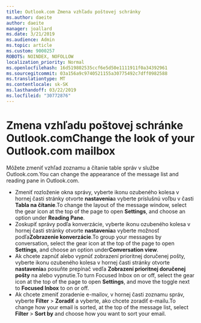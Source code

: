```yaml
---
title: Outlook.com Zmena vzhľadu poštovej schránky
ms.author: daeite
author: daeite
manager: joallard
ms.date: 3/21/2019
ms.audience: Admin
ms.topic: article
ms.custom: 9000257
ROBOTS: NOINDEX, NOFOLLOW
localization_priority: Normal
ms.openlocfilehash: 16d519802535ccf6e5d50e1111911f0a34392961
ms.sourcegitcommit: 03a156a9c9740521155a30775492c7dff0982588
ms.translationtype: MT
ms.contentlocale: sk-SK
ms.lasthandoff: 03/22/2019
ms.locfileid: "30772876"
---
```

# <a name="change-the-look-of-your-outlookcom-mailbox"></a><span data-ttu-id="b5393-102">Zmena vzhľadu poštovej schránke Outlook.com</span><span class="sxs-lookup"><span data-stu-id="b5393-102">Change the look of your Outlook.com mailbox</span></span>

<span data-ttu-id="b5393-103">Môžete zmeniť vzhľad zoznamu a čítanie table správ v službe Outlook.com.</span><span class="sxs-lookup"><span data-stu-id="b5393-103">You can change the appearance of the message list and reading pane in Outlook.com.</span></span>

- <span data-ttu-id="b5393-104">Zmeniť rozloženie okna správy, vyberte ikonu ozubeného kolesa v hornej časti stránky otvorte **nastavenia**a vyberte príslušnú voľbu v časti **Tabla na čítanie**.</span><span class="sxs-lookup"><span data-stu-id="b5393-104">To change the layout of the message window, select the gear icon at the top of the page to open **Settings**, and choose an option under **Reading Pane**.</span></span>
- <span data-ttu-id="b5393-105">Zoskupiť správy podľa konverzácie, vyberte ikonu ozubeného kolesa v hornej časti stránky otvorte **nastavenia**a vyberte možnosť podľa**Zobrazenie konverzácie**.</span><span class="sxs-lookup"><span data-stu-id="b5393-105">To group your messages by conversation, select the gear icon at the top of the page to open **Settings**, and choose an option under**Conversation view**.</span></span>
- <span data-ttu-id="b5393-106">Ak chcete zapnúť alebo vypnúť zobrazení prioritnej doručenej pošty, vyberte ikonu ozubeného kolesa v hornej časti stránky otvorte **nastavenia**a posuňte prepínač vedľa **Zobrazení prioritnej doručenej pošty** na alebo vypnutie.</span><span class="sxs-lookup"><span data-stu-id="b5393-106">To turn Focused Inbox on or off, select the gear icon at the top of the page to open **Settings**, and move the toggle next to **Focused Inbox** to on or off.</span></span>
- <span data-ttu-id="b5393-107">Ak chcete zmeniť zoradenie e-mailov, v hornej časti zoznamu správ, vyberte **Filter** > **Zoradiť** a vyberte, ako chcete zoradiť e-mailu.</span><span class="sxs-lookup"><span data-stu-id="b5393-107">To change how your email is sorted, at the top of the message list, select **Filter** > **Sort by** and choose how you want to sort your email.</span></span>